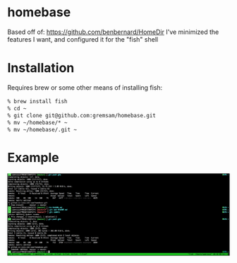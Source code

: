 homebase
========
Based off of: https://github.com/benbernard/HomeDir
I've minimized the features I want, and configured it for the "fish" shell


Installation
========
Requires brew or some other means of installing fish:
```
% brew install fish
% cd ~
% git clone git@github.com:gremsam/homebase.git
% mv ~/homebase/* ~
% mv ~/homebase/.git ~
```

Example
========

![Example of it in action](https://github.com/gremsam/homebase/blob/master/example.png?raw=true)
